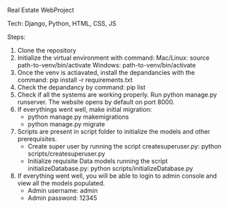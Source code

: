 Real Estate WebProject

Tech: Django, Python, HTML, CSS, JS

Steps:

1. Clone the repository
2. Initialize the virtual environment with command: 
    Mac/Linux: source path-to-venv/bin/activate
    Windows: path-to-venv/bin/activate
3. Once the venv is actiavated, install the depandancies with the command: pip install -r requirements.txt
4. Check the depandancy by command: pip list
5. Check if all the systems are working properly. Run python manage.py runserver. The website opens by default on port 8000.
6. If everythings went well, make initial migration:
    - python manage.py makemigrations
    - python manage.py migrate
7. Scripts are present in script folder to initialize the models and other prerequisites.
    - Create super user by running the script createsuperuser.py: python scripts/createsuperuser.py
    - Initialize requisite Data models running the script initializeDatabase.py: python scripts/initializeDatabase.py
8. If everything went well, you will be able to login to admin console and view all the models populated.
    - Admin username: admin
    - Admin password: 12345